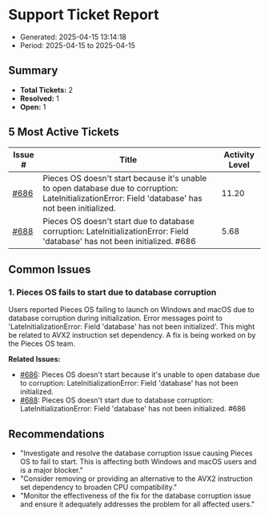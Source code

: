 # Support Ticket Report
- Generated: 2025-04-15 13:14:18
- Period: 2025-04-15 to 2025-04-15

## Summary
- **Total Tickets:** 2
- **Resolved:** 1
- **Open:** 1

## 5 Most Active Tickets
| Issue # | Title | Activity Level |
|---------|-------|----------------|
| [#686](https://github.com/pieces-app/support/issues/686) | Pieces OS doesn't start because it's unable to open database due to corruption: LateInitializationError: Field 'database' has not been initialized. | 11.20 |
| [#688](https://github.com/pieces-app/support/issues/688) | Pieces OS doesn't start due to database corruption: LateInitializationError: Field 'database' has not been initialized. #686 | 5.68 |

## Common Issues
### 1. Pieces OS fails to start due to database corruption
Users reported Pieces OS failing to launch on Windows and macOS due to database corruption during initialization.  Error messages point to 'LateInitializationError: Field 'database' has not been initialized'. This might be related to AVX2 instruction set dependency.  A fix is being worked on by the Pieces OS team.

**Related Issues:**
- [#686](https://github.com/pieces-app/support/issues/686): Pieces OS doesn't start because it's unable to open database due to corruption: LateInitializationError: Field 'database' has not been initialized.
- [#688](https://github.com/pieces-app/support/issues/688): Pieces OS doesn't start due to database corruption: LateInitializationError: Field 'database' has not been initialized. #686


## Recommendations
- "Investigate and resolve the database corruption issue causing Pieces OS to fail to start. This is affecting both Windows and macOS users and is a major blocker."
- "Consider removing or providing an alternative to the AVX2 instruction set dependency to broaden CPU compatibility."
- "Monitor the effectiveness of the fix for the database corruption issue and ensure it adequately addresses the problem for all affected users."
